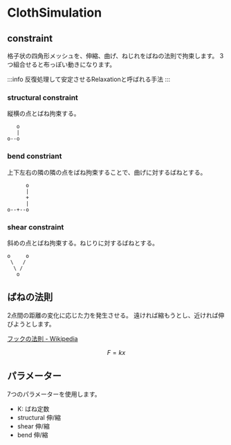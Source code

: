 # ClothSimulation

## constraint

格子状の四角形メッシュを、伸縮、曲げ、ねじれをばねの法則で拘束します。
3つ組合せると布っぽい動きになります。

:::info 反復処理して安定させるRelaxationと呼ばれる手法
:::

### structural constraint

縦横の点とばね拘束する。

```
   o
   |
o--o
```

### bend constriant

上下左右の隣の隣の点をばね拘束することで、曲げに対するばねとする。

```
      o
      |
      +
      |
o--+--o
```

### shear constraint

斜めの点とばね拘束する。ねじりに対するばねとする。

```
o     o
 \   /
  \ /
   o
```

## ばねの法則

2点間の距離の変化に応じた力を発生させる。
遠ければ縮もうとし、近ければ伸びようとします。

[フックの法則 - Wikipedia](https://ja.wikipedia.org/wiki/%E3%83%95%E3%83%83%E3%82%AF%E3%81%AE%E6%B3%95%E5%89%87)

$$
F = k x
$$

## パラメーター

7つのパラメーターを使用します。

- K: ばね定数
- structural 伸/縮
- shear 伸/縮
- bend 伸/縮
